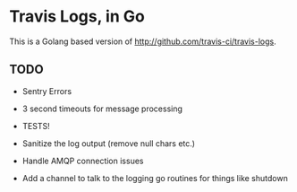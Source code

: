 Travis Logs, in Go
==================

This is a Golang based version of http://github.com/travis-ci/travis-logs.


TODO
----

- Sentry Errors

- 3 second timeouts for message processing

- TESTS!

- Sanitize the log output (remove null chars etc.)

- Handle AMQP connection issues

- Add a channel to talk to the logging go routines for things like shutdown